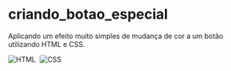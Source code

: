 # criando_botao_especial

Aplicando um efeito muito simples de mudança de cor a um botão utilizando HTML e CSS.

![HTML](https://img.shields.io/badge/-HTML-05122A?style=flat&logo=HTML5)&nbsp;
![CSS](https://img.shields.io/badge/-CSS-05122A?style=flat&logo=CSS3&logoColor=1572B6)&nbsp;
